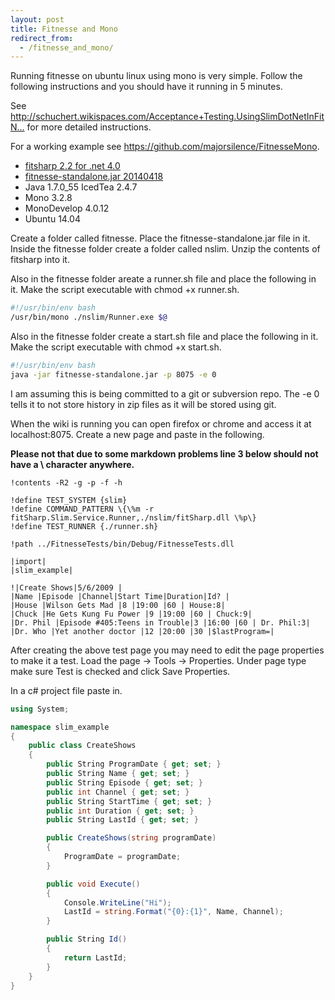 ```yaml
---
layout: post
title: Fitnesse and Mono
redirect_from:
  - /fitnesse_and_mono/
---
```


<p>Running fitnesse on ubuntu linux using mono is very simple. Follow the following instructions and you should have it running in 5 minutes.</p>
<p>See <a href="http://schuchert.wikispaces.com/Acceptance+Testing.UsingSlimDotNetInFitNesse#Rapid%20Intro%20to%20using%20Slim%20with%20.Net">http://schuchert.wikispaces.com/Acceptance+Testing.UsingSlimDotNetInFitN...</a> for more detailed instructions.</p>
<p>For a working example see <a href="https://github.com/majorsilence/FitnesseMono">https://github.com/majorsilence/FitnesseMono</a>.</p>
<ul><li><a href="https://github.com/jediwhale/fitsharp/downloads">fitsharp 2.2 for .net 4.0</a></li>
<li><a href="http://fitnesse.org/FitNesseDownload">fitnesse-standalone.jar 20140418</a></li>
<li>Java 1.7.0_55 IcedTea 2.4.7</li>
<li>Mono 3.2.8</li>
<li>MonoDevelop 4.0.12</li>
<li>Ubuntu 14.04</li>
</ul><p>Create a folder called fitnesse. Place the fitnesse-standalone.jar file in it. Inside the fitnesse folder create a folder called nslim. Unzip the contents of fitsharp into it.</p>
<p>Also in the fitnesse folder areate a runner.sh file and place the following in it. Make the script executable with chmod +x runner.sh.</p>

```bash
#!/usr/bin/env bash
/usr/bin/mono ./nslim/Runner.exe $@
```

<p>Also in the fitnesse folder create a start.sh file and place the following in it. Make the script executable with chmod +x start.sh.</p>

```bash
#!/usr/bin/env bash
java -jar fitnesse-standalone.jar -p 8075 -e 0
```

<p>I am assuming this is being committed to a git or subversion repo. The -e 0 tells it to not store history in zip files as it will be stored using git.</p>
<p>When the wiki is running you can open firefox or chrome and access it at localhost:8075. Create a new page and paste in the following.</p>

__Please not that due to some markdown problems line 3 below should not have a \ character anywhere.__

```text
!contents -R2 -g -p -f -h

!define TEST_SYSTEM {slim}
!define COMMAND_PATTERN \{\%m -r fitSharp.Slim.Service.Runner,./nslim/fitSharp.dll \%p\}
!define TEST_RUNNER {./runner.sh}
 
!path ../FitnesseTests/bin/Debug/FitnesseTests.dll

|import|
|slim_example|

!|Create Shows|5/6/2009 |
|Name |Episode |Channel|Start Time|Duration|Id? |
|House |Wilson Gets Mad |8 |19:00 |60 | House:8|
|Chuck |He Gets Kung Fu Power |9 |19:00 |60 | Chuck:9|
|Dr. Phil |Episode #405:Teens in Trouble|3 |16:00 |60 | Dr. Phil:3|
|Dr. Who |Yet another doctor |12 |20:00 |30 |$lastProgram=|

```

<p>After creating the above test page you may need to edit the page properties to make it a test. Load the page -&gt; Tools -&gt; Properties. Under page type make sure Test is checked and click Save Properties.</p>
<p>In a c# project file paste in.</p>

```cs
using System;

namespace slim_example
{
	public class CreateShows
	{
		public String ProgramDate { get; set; }
		public String Name { get; set; }
		public String Episode { get; set; }
		public int Channel { get; set; }
		public String StartTime { get; set; }
		public int Duration { get; set; }
		public String LastId { get; set; }

		public CreateShows(string programDate)
		{
			ProgramDate = programDate;
		}

		public void Execute()
		{
			Console.WriteLine("Hi");
			LastId = string.Format("{0}:{1}", Name, Channel);
		}

		public String Id()
		{
			return LastId;
		}
	}
}


```
